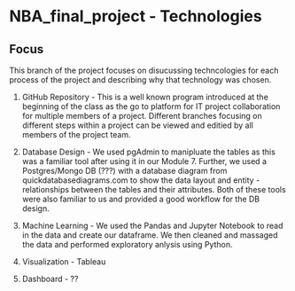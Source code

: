 # NBA_final_project - Technologies

## Focus

This branch of the project focuses on disucussing techncologies for each process of the project and describing why that technology was chosen.

1. GitHub Repository -  This is a well known program introduced at the beginning of the class as the go to platform for IT project collaboration for multiple members of a project.  Different branches focusing on different steps within a project can be viewed and editied by all members of the project team.

2. Database Design - We used pgAdmin to manipluate the tables as this was a familiar tool after using it in our Module 7. Further, we used a Postgres/Mongo DB (???) with a database diagram from quickdatabasediagrams.com to show the data layout and entity - relationships between the tables and their attributes.  Both of these tools were also familiar to us and provided a good workflow for the DB design.

3. Machine Learning - We used the Pandas and Jupyter Notebook to read in the data and create our dataframe.  We then cleaned and massaged the data and performed exploratory anlysis using Python.

4. Visualization - Tableau

5. Dashboard - ??

